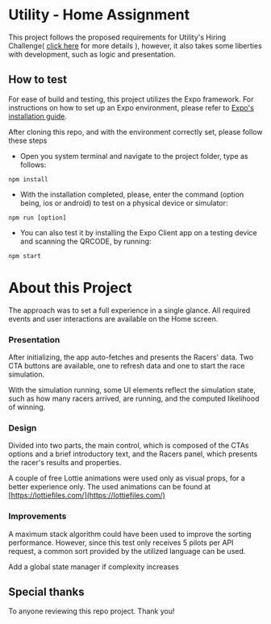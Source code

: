 # Utility - Home Assignment

This project follows the proposed requirements for Utility's Hiring Challenge( [click here](https://docs.github.com/en/get-started/writing-on-github/getting-started-with-writing-and-formatting-on-github/basic-writing-and-formatting-syntax#links) for more details ), however, it also takes some liberties with development, such as logic and presentation.

## How to test
For ease of build and testing, this project utilizes the Expo framework.
For instructions on how to set up an Expo environment, please refer to [Expo's installation guide](https://docs.expo.dev/).

After cloning this repo, and with the environment correctly set, please follow these steps
* Open you system terminal and navigate to the project folder, type as follows:
```
npm install
```
* With the installation completed, please, enter the command (option being, ios or android) to test on a physical device or simulator:
```
npm run [option]
```
* You can also test it by installing the Expo Client app on a testing device and scanning the QRCODE, by running:
```
npm start
```

# About this Project

The approach was to set a full experience in a single glance. All required events and user interactions are available on the Home screen.

### **Presentation**
After initializing, the app auto-fetches and presents the Racers' data.
Two CTA buttons are available, one to refresh data and one to start the race simulation. 

With the simulation running, some UI elements reflect the simulation state, such as how many racers arrived, are running, and the computed likelihood of winning.

### **Design**
Divided into two parts, the main control, which is composed of the CTAs options and a brief introductory text, and the Racers panel, which presents the racer's results and properties.

A couple of free Lottie animations were used only as visual props, for a better experience only. The used animations can be found at [https://lottiefiles.com/](https://lottiefiles.com/)

### Improvements
A maximum stack algorithm could have been used to improve the sorting performance. However, since this test only receives 5 pilots per API request, a common sort provided by the utilized language can be used.

Add a global state manager if complexity increases

## Special thanks
To anyone reviewing this repo project. Thank you!